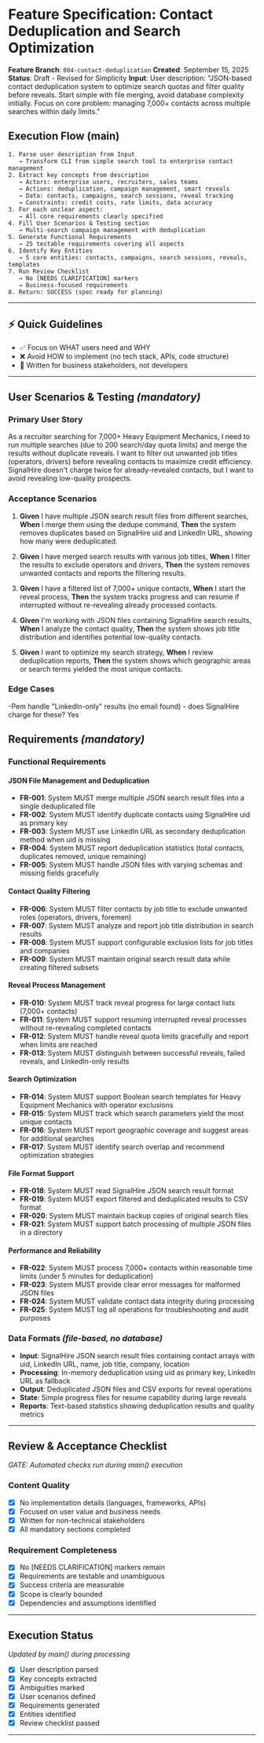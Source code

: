 # Feature Specification: Contact Deduplication and Search Optimization

**Feature Branch**: `004-contact-deduplication`
**Created**: September 15, 2025
**Status**: Draft - Revised for Simplicity
**Input**: User description: "JSON-based contact deduplication system to optimize search quotas and filter quality before reveals. Start simple with file merging, avoid database complexity initially. Focus on core problem: managing 7,000+ contacts across multiple searches within daily limits."

## Execution Flow (main)
```
1. Parse user description from Input
   → Transform CLI from simple search tool to enterprise contact management
2. Extract key concepts from description
   → Actors: enterprise users, recruiters, sales teams
   → Actions: deduplication, campaign management, smart reveals
   → Data: contacts, campaigns, search sessions, reveal tracking
   → Constraints: credit costs, rate limits, data accuracy
3. For each unclear aspect:
   → All core requirements clearly specified
4. Fill User Scenarios & Testing section
   → Multi-search campaign management with deduplication
5. Generate Functional Requirements
   → 25 testable requirements covering all aspects
6. Identify Key Entities
   → 5 core entities: contacts, campaigns, search sessions, reveals, templates
7. Run Review Checklist
   → No [NEEDS CLARIFICATION] markers
   → Business-focused requirements
8. Return: SUCCESS (spec ready for planning)
```

---

## ⚡ Quick Guidelines
- ✅ Focus on WHAT users need and WHY
- ❌ Avoid HOW to implement (no tech stack, APIs, code structure)
- 👥 Written for business stakeholders, not developers

---

## User Scenarios & Testing *(mandatory)*

### Primary User Story
As a recruiter searching for 7,000+ Heavy Equipment Mechanics, I need to run multiple searches (due to 200 search/day quota limits) and merge the results without duplicate reveals. I want to filter out unwanted job titles (operators, drivers) before revealing contacts to maximize credit efficiency. SignalHire doesn't charge twice for already-revealed contacts, but I want to avoid revealing low-quality prospects.

### Acceptance Scenarios

1. **Given** I have multiple JSON search result files from different searches, **When** I merge them using the dedupe command, **Then** the system removes duplicates based on SignalHire uid and LinkedIn URL, showing how many were deduplicated.

2. **Given** I have merged search results with various job titles, **When** I filter the results to exclude operators and drivers, **Then** the system removes unwanted contacts and reports the filtering results.

3. **Given** I have a filtered list of 7,000+ unique contacts, **When** I start the reveal process, **Then** the system tracks progress and can resume if interrupted without re-revealing already processed contacts.

4. **Given** I'm working with JSON files containing SignalHire search results, **When** I analyze the contact quality, **Then** the system shows job title distribution and identifies potential low-quality contacts.

5. **Given** I want to optimize my search strategy, **When** I review deduplication reports, **Then** the system shows which geographic areas or search terms yielded the most unique contacts.

### Edge Cases
-Pem handle "LinkedIn-only" results (no email found) - does SignalHire charge for these? Yes

## Requirements *(mandatory)*

### Functional Requirements

#### JSON File Management and Deduplication
- **FR-001**: System MUST merge multiple JSON search result files into a single deduplicated file
- **FR-002**: System MUST identify duplicate contacts using SignalHire uid as primary key
- **FR-003**: System MUST use LinkedIn URL as secondary deduplication method when uid is missing
- **FR-004**: System MUST report deduplication statistics (total contacts, duplicates removed, unique remaining)
- **FR-005**: System MUST handle JSON files with varying schemas and missing fields gracefully

#### Contact Quality Filtering
- **FR-006**: System MUST filter contacts by job title to exclude unwanted roles (operators, drivers, foremen)
- **FR-007**: System MUST analyze and report job title distribution in search results
- **FR-008**: System MUST support configurable exclusion lists for job titles and companies
- **FR-009**: System MUST maintain original search result data while creating filtered subsets

#### Reveal Process Management
- **FR-010**: System MUST track reveal progress for large contact lists (7,000+ contacts)
- **FR-011**: System MUST support resuming interrupted reveal processes without re-revealing completed contacts
- **FR-012**: System MUST handle reveal quota limits gracefully and report when limits are reached
- **FR-013**: System MUST distinguish between successful reveals, failed reveals, and LinkedIn-only results

#### Search Optimization
- **FR-014**: System MUST support Boolean search templates for Heavy Equipment Mechanics with operator exclusions
- **FR-015**: System MUST track which search parameters yield the most unique contacts
- **FR-016**: System MUST report geographic coverage and suggest areas for additional searches
- **FR-017**: System MUST identify search overlap and recommend optimization strategies

#### File Format Support
- **FR-018**: System MUST read SignalHire JSON search result format
- **FR-019**: System MUST export filtered and deduplicated results to CSV format
- **FR-020**: System MUST maintain backup copies of original search files
- **FR-021**: System MUST support batch processing of multiple JSON files in a directory

#### Performance and Reliability
- **FR-022**: System MUST process 7,000+ contacts within reasonable time limits (under 5 minutes for deduplication)
- **FR-023**: System MUST provide clear error messages for malformed JSON files
- **FR-024**: System MUST validate contact data integrity during processing
- **FR-025**: System MUST log all operations for troubleshooting and audit purposes

### Data Formats *(file-based, no database)*

- **Input**: SignalHire JSON search result files containing contact arrays with uid, LinkedIn URL, name, job title, company, location
- **Processing**: In-memory deduplication using uid as primary key, LinkedIn URL as fallback
- **Output**: Deduplicated JSON files and CSV exports for reveal operations
- **State**: Simple progress files for resume capability during large reveals
- **Reports**: Text-based statistics showing deduplication results and quality metrics

---

## Review & Acceptance Checklist
*GATE: Automated checks run during main() execution*

### Content Quality
- [x] No implementation details (languages, frameworks, APIs)
- [x] Focused on user value and business needs
- [x] Written for non-technical stakeholders
- [x] All mandatory sections completed

### Requirement Completeness
- [x] No [NEEDS CLARIFICATION] markers remain
- [x] Requirements are testable and unambiguous
- [x] Success criteria are measurable
- [x] Scope is clearly bounded
- [x] Dependencies and assumptions identified

---

## Execution Status
*Updated by main() during processing*

- [x] User description parsed
- [x] Key concepts extracted
- [x] Ambiguities marked
- [x] User scenarios defined
- [x] Requirements generated
- [x] Entities identified
- [x] Review checklist passed

---

